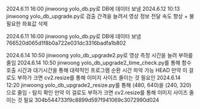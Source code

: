 2024.6.11 16:00 jinwoong yolo_db.py로 DB에 데이터 보냄
2024.6.12 10:13 jinwoong yolo_db_upgrade.py로 검출 간격을 늘려서 영상 정보 전달 속도 향상 + 불필요한 좌표값 삭제

2024.6.11 16:00 jinwoong
yolo_db.py로 DB에 데이터 보냄
 766520d065d1f8b0a722e031dc3316badfa1b802

2024.6.14 10:50 jinwoong yolo_db_upgrade2.py로 영상 측정 시간을 늘려 부하를 줄임
2024.6.14 10:50 jinwoong yolo_db_upgrade2_time_check.py를 통해 함수 호출 시간과 대기시간을 통해 대략적인 프로그램 순환 시간 파악 가능
 HEAD
                         만약 이 걸로도 부하가 크면 cv2.resize를 통해 이미지 사이즈 줄이는 것 필요인
2024.6.14 12:20 jinwoong yolo_db_upgrade2_resize.py를 통해 (480, 640)을 (240, 320)으로 줄임 - 탐지 확인
만약 이 걸로도 부하가 크면 cv2.resize를 통해 이미지 사이즈 줄이는 것 필요
 304b544733f9c8899d597f941069c3072990d024

